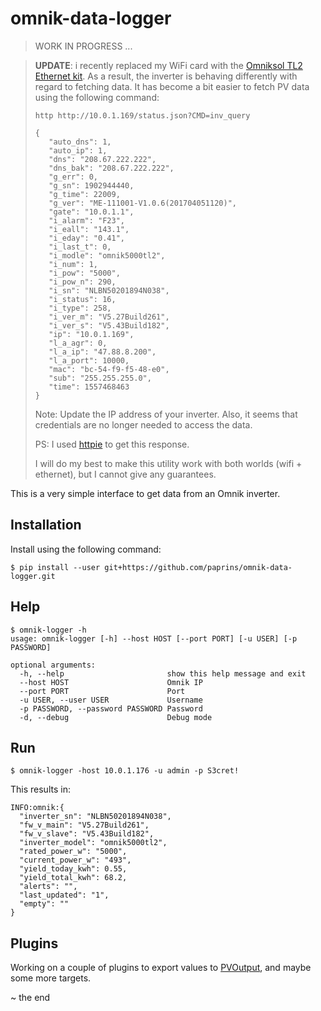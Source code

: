 # omnik-data-logger
> WORK IN PROGRESS ...

> **UPDATE**: i recently replaced my WiFi card with the [Omniksol TL2 Ethernet kit](https://webshop.ecotecworld.nl/inverter/omniksol/omniksol-tl2-ethernet-kit.html). As a result, the inverter is behaving differently with regard to fetching data. It has become a bit easier to fetch PV data using the following command:
> ```
> http http://10.0.1.169/status.json?CMD=inv_query
> 
>{
>    "auto_dns": 1,
>    "auto_ip": 1,
>    "dns": "208.67.222.222",
>    "dns_bak": "208.67.222.222",
>    "g_err": 0,
>    "g_sn": 1902944440,
>    "g_time": 22009,
>    "g_ver": "ME-111001-V1.0.6(201704051120)",
>    "gate": "10.0.1.1",
>    "i_alarm": "F23",
>    "i_eall": "143.1",
>    "i_eday": "0.41",
>    "i_last_t": 0,
>    "i_modle": "omnik5000tl2",
>    "i_num": 1,
>    "i_pow": "5000",
>    "i_pow_n": 290,
>    "i_sn": "NLBN50201894N038",
>    "i_status": 16,
>    "i_type": 258,
>    "i_ver_m": "V5.27Build261",
>    "i_ver_s": "V5.43Build182",
>    "ip": "10.0.1.169",
>    "l_a_agr": 0,
>    "l_a_ip": "47.88.8.200",
>    "l_a_port": 10000,
>    "mac": "bc-54-f9-f5-48-e0",
>    "sub": "255.255.255.0",
>    "time": 1557468463
>}
> ```
> Note: Update the IP address of your inverter. Also, it seems that credentials are no longer needed to access the data.
> 
> PS: I used [httpie](https://httpie.org/) to get this response.
> 
> I will do my best to make this utility work with both worlds (wifi + ethernet), but I cannot give any guarantees.

This is a very simple interface to get data from an Omnik inverter.

## Installation

Install using the following command:
```
$ pip install --user git+https://github.com/paprins/omnik-data-logger.git
```

## Help
```
$ omnik-logger -h
usage: omnik-logger [-h] --host HOST [--port PORT] [-u USER] [-p PASSWORD]

optional arguments:
  -h, --help                       show this help message and exit
  --host HOST                      Omnik IP
  --port PORT                      Port
  -u USER, --user USER             Username
  -p PASSWORD, --password PASSWORD Password
  -d, --debug                      Debug mode
```

## Run

```
$ omnik-logger -host 10.0.1.176 -u admin -p S3cret!
```

This results in:

```
INFO:omnik:{
  "inverter_sn": "NLBN50201894N038",
  "fw_v_main": "V5.27Build261",
  "fw_v_slave": "V5.43Build182",
  "inverter_model": "omnik5000tl2",
  "rated_power_w": "5000",
  "current_power_w": "493",
  "yield_today_kwh": 0.55,
  "yield_total_kwh": 68.2,
  "alerts": "",
  "last_updated": "1",
  "empty": ""
}
```

## Plugins
Working on a couple of plugins to export values to [PVOutput](https://www.pvoutput.org/), and maybe some more targets.

~ the end
